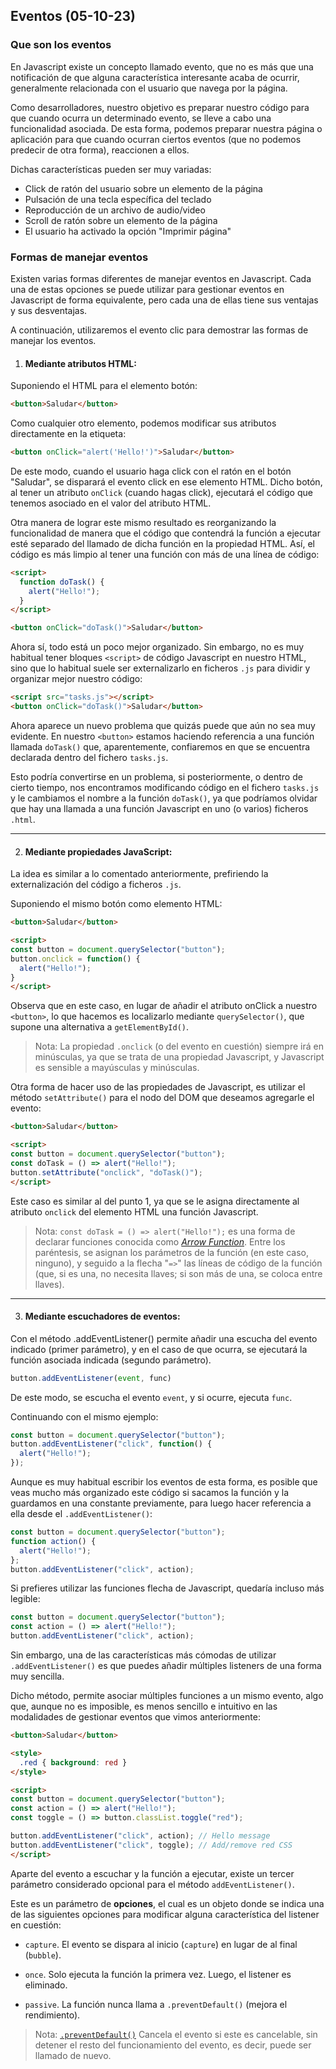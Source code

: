 ## Eventos (05-10-23)

### Que son los eventos
En Javascript existe un concepto llamado evento, que no es más que una notificación de que alguna característica interesante acaba de ocurrir, generalmente relacionada con el usuario que navega por la página.

Como desarrolladores, nuestro objetivo es preparar nuestro código para que cuando ocurra un determinado evento, se lleve a cabo una funcionalidad asociada. De esta forma, podemos preparar nuestra página o aplicación para que cuando ocurran ciertos eventos (que no podemos predecir de otra forma), reaccionen a ellos.

<div class="page">

Dichas características pueden ser muy variadas:
- Click de ratón del usuario sobre un elemento de la página
- Pulsación de una tecla específica del teclado
- Reproducción de un archivo de audio/video
- Scroll de ratón sobre un elemento de la página
- El usuario ha activado la opción "Imprimir página"

<div class="page">

### Formas de manejar eventos
Existen varias formas diferentes de manejar eventos en Javascript. Cada una de estas opciones se puede utilizar para gestionar eventos en Javascript de forma equivalente, pero cada una de ellas tiene sus ventajas y sus desventajas.

A continuación, utilizaremos el evento clic para demostrar las formas de manejar los eventos.

<div class="page">

1. #### Mediante atributos HTML:
Suponiendo el HTML para el elemento botón:
```HTML
<button>Saludar</button>
```
Como cualquier otro elemento, podemos modificar sus atributos directamente en la etiqueta:
```HTML
<button onClick="alert('Hello!')">Saludar</button>
```

De este modo, cuando el usuario haga click con el ratón en el botón "Saludar", se disparará el evento click en ese elemento HTML. Dicho botón, al tener un atributo `onClick` (cuando hagas click), ejecutará el código que tenemos asociado en el valor del atributo HTML.

<div class="page">

Otra manera de lograr este mismo resultado es reorganizando la funcionalidad de manera que el código que contendrá la función a ejecutar esté separado del llamado de dicha función en la propiedad HTML. Así, el código es más limpio al tener una función con más de una línea de código:
```HTML
<script>
  function doTask() {
    alert("Hello!");
  }
</script>

<button onClick="doTask()">Saludar</button>
```

<div class="page">

Ahora sí, todo está un poco mejor organizado. Sin embargo, no es muy habitual tener bloques `<script>` de código Javascript en nuestro HTML, sino que lo habitual suele ser externalizarlo en ficheros `.js` para dividir y organizar mejor nuestro código:
```HTML
<script src="tasks.js"></script>
<button onClick="doTask()">Saludar</button>
```

<div class="page">

Ahora aparece un nuevo problema que quizás puede que aún no sea muy evidente. En nuestro `<button>` estamos haciendo referencia a una función llamada `doTask()` que, aparentemente, confiaremos en que se encuentra declarada dentro del fichero `tasks.js`.

Esto podría convertirse en un problema, si posteriormente, o dentro de cierto tiempo, nos encontramos modificando código en el fichero `tasks.js` y le cambiamos el nombre a la función `doTask()`, ya que podríamos olvidar que hay una llamada a una función Javascript en uno (o varios) ficheros `.html`.

---

<div class="page">

2. #### Mediante propiedades JavaScript:
La idea es similar a lo comentado anteriormente, prefiriendo la externalización del código a ficheros `.js`.

Suponiendo el mismo botón como elemento HTML:

```HTML
<button>Saludar</button>

<script>
const button = document.querySelector("button");
button.onclick = function() {
  alert("Hello!");
}
</script>
```

Observa que en este caso, en lugar de añadir el atributo onClick a nuestro `<button>`, lo que hacemos es localizarlo mediante `querySelector()`, que supone una alternativa a `getElementById()`.

> Nota: La propiedad `.onclick` (o del evento en cuestión) siempre irá en minúsculas, ya que se trata de una propiedad Javascript, y Javascript es sensible a mayúsculas y minúsculas.

<div class="page">

Otra forma de hacer uso de las propiedades de Javascript, es utilizar el método `setAttribute()` para el nodo del DOM que deseamos agregarle el evento:

```HTML
<button>Saludar</button>

<script>
const button = document.querySelector("button");
const doTask = () => alert("Hello!");
button.setAttribute("onclick", "doTask()");
</script>
```

<div class="page">

Este caso es similar al del punto 1, ya que se le asigna directamente al atributo `onclick` del elemento HTML una función Javascript.

> Nota: `const doTask = () => alert("Hello!");` es una forma de declarar funciones conocida como [*Arrow Function*](https://developer.mozilla.org/es/docs/Web/JavaScript/Reference/Functions/Arrow_functions "Funciones tipo flecha"). Entre los paréntesis, se asignan los parámetros de la función (en este caso, ninguno), y seguido a la flecha "`=>`" las líneas de código de la función (que, si es una, no necesita llaves; si son más de una, se coloca entre llaves).

---

<div class="page">

3. #### Mediante escuchadores de eventos:
Con el método .addEventListener() permite añadir una escucha del evento indicado (primer parámetro), y en el caso de que ocurra, se ejecutará la función asociada indicada (segundo parámetro).

```js
button.addEventListener(event, func)
```

De este modo, se escucha el evento `event`, y si ocurre, ejecuta `func`.

Continuando con el mismo ejemplo:

```js
const button = document.querySelector("button");
button.addEventListener("click", function() {
  alert("Hello!");
});
```

<div class="page">

Aunque es muy habitual escribir los eventos de esta forma, es posible que veas mucho más organizado este código si sacamos la función y la guardamos en una constante previamente, para luego hacer referencia a ella desde el `.addEventListener()`:

```js
const button = document.querySelector("button");
function action() {
  alert("Hello!");
};
button.addEventListener("click", action);
```

Si prefieres utilizar las funciones flecha de Javascript, quedaría incluso más legible:
```js
const button = document.querySelector("button");
const action = () => alert("Hello!");
button.addEventListener("click", action);
```

<div class="page">

Sin embargo, una de las características más cómodas de utilizar `.addEventListener()` es que puedes añadir múltiples listeners de una forma muy sencilla.

Dicho método, permite asociar múltiples funciones a un mismo evento, algo que, aunque no es imposible, es menos sencillo e intuitivo en las modalidades de gestionar eventos que vimos anteriormente:

```HTML
<button>Saludar</button>

<style>
  .red { background: red }
</style>

<script>
const button = document.querySelector("button");
const action = () => alert("Hello!");
const toggle = () => button.classList.toggle("red");

button.addEventListener("click", action); // Hello message
button.addEventListener("click", toggle); // Add/remove red CSS
</script>
```

<div class="page">

Aparte del evento a escuchar y la función a ejecutar, existe un tercer parámetro considerado opcional para el método `addEventListener()`. 

Este es un parámetro de **opciones**, el cual es un objeto donde se indica una de las siguientes opciones para modificar alguna característica del listener en cuestión:

- `capture`. El evento se dispara al inicio (`capture`) en lugar de al final (`bubble`).

- `once`. Solo ejecuta la función la primera vez. Luego, el listener es eliminado.

- `passive`. La función nunca llama a `.preventDefault()` (mejora el rendimiento).

> Nota: [`.preventDefault()`](https://developer.mozilla.org/es/docs/Web/API/Event/preventDefault "prevent default") Cancela el evento si este es cancelable, sin detener el resto del funcionamiento del evento, es decir, puede ser llamado de nuevo.